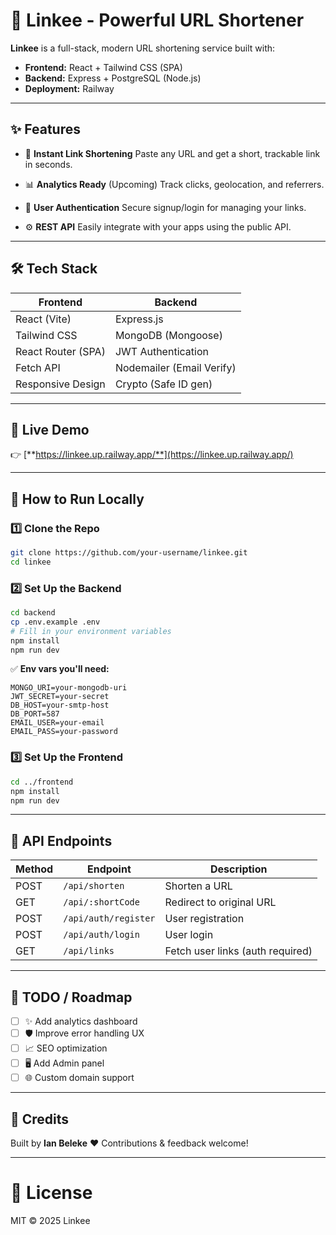 # 🚀 Linkee - Powerful URL Shortener

**Linkee** is a full-stack, modern URL shortening service built with:

* **Frontend:** React + Tailwind CSS (SPA)
* **Backend:** Express + PostgreSQL (Node.js)
* **Deployment:** Railway

---

## ✨ Features

* 🔗 **Instant Link Shortening**
  Paste any URL and get a short, trackable link in seconds.

* 📊 **Analytics Ready** (Upcoming)
  Track clicks, geolocation, and referrers.

* 👥 **User Authentication**
  Secure signup/login for managing your links.

* ⚙️ **REST API**
  Easily integrate with your apps using the public API.

---

## 🛠 Tech Stack

| Frontend           | Backend                   |
| ------------------ | ------------------------- |
| React (Vite)       | Express.js                |
| Tailwind CSS       | MongoDB (Mongoose)        |
| React Router (SPA) | JWT Authentication        |
| Fetch API          | Nodemailer (Email Verify) |
| Responsive Design  | Crypto (Safe ID gen)      |

---

## 🔗 Live Demo

👉 [**https://linkee.up.railway.app/**](https://linkee.up.railway.app/)

---

## 🚩 How to Run Locally

### 1️⃣ Clone the Repo

```bash
git clone https://github.com/your-username/linkee.git
cd linkee
```

### 2️⃣ Set Up the Backend

```bash
cd backend
cp .env.example .env
# Fill in your environment variables
npm install
npm run dev
```

✅ **Env vars you'll need:**

```
MONGO_URI=your-mongodb-uri
JWT_SECRET=your-secret
DB_HOST=your-smtp-host
DB_PORT=587
EMAIL_USER=your-email
EMAIL_PASS=your-password
```

### 3️⃣ Set Up the Frontend

```bash
cd ../frontend
npm install
npm run dev
```

---

## 🔧 API Endpoints

| Method | Endpoint             | Description                      |
| ------ | -------------------- | -------------------------------- |
| POST   | `/api/shorten`       | Shorten a URL                    |
| GET    | `/api/:shortCode`    | Redirect to original URL         |
| POST   | `/api/auth/register` | User registration                |
| POST   | `/api/auth/login`    | User login                       |
| GET    | `/api/links`         | Fetch user links (auth required) |

---

## 🚨 TODO / Roadmap

* [ ] ✨ Add analytics dashboard
* [ ] 🛡️ Improve error handling UX
* [ ] 📈 SEO optimization
* [ ] 🖥️ Add Admin panel
* [ ] 🌐 Custom domain support

---

## 🙌 Credits

Built by **Ian Beleke** ❤️
Contributions & feedback welcome!

---

# 📜 License

MIT © 2025 Linkee

